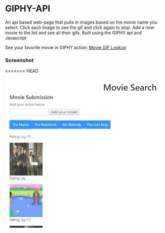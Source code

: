 # GIPHY-API

An api based web-page that pulls in images based on the movie name you select. Click each image to see the gif and click again to stop. Add a new movie to the list and see all their gifs. Built using the GIPHY api and Javascript

See your favorite movie in GIPHY action: [Movie GIF Lookup](https://hanbanana.github.io/GIPHY-API/)

### Screenshot
<<<<<<< HEAD
![Giphy-Api Screenshot](https://github.com/hanbanana/GIPHY-API/blob/master/screenshots/giphy-api.JPG)

